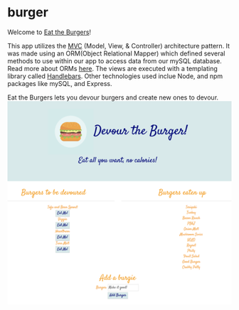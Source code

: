 # burger

Welcome to [Eat the Burgers](https://lit-tundra-84738.herokuapp.com/burgers)!

This app utilizes the [MVC](https://developer.mozilla.org/en-US/Apps/Fundamentals/Modern_web_app_architecture/MVC_architecture) (Model, View, & Controller) architecture pattern.  It was made using an ORM(Object Relational Mapper) which defined several methods to use within our app to access data from our mySQL database.  Read more about ORMs [here](https://en.wikipedia.org/wiki/Object-relational_mapping). The views are executed with a templating library called [Handlebars](https://handlebarsjs.com/).  Other technologies used inclue Node, and npm packages like mySQL, and Express. 

Eat the Burgers lets you devour burgers and create new ones to devour.  
![screenshot](public/assets/img/appscreenshot.png)